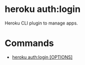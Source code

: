 heroku auth:login
=================

Heroku CLI plugin to manage apps.
# Commands

* [heroku auth:login [OPTIONS]](#authlogin)
